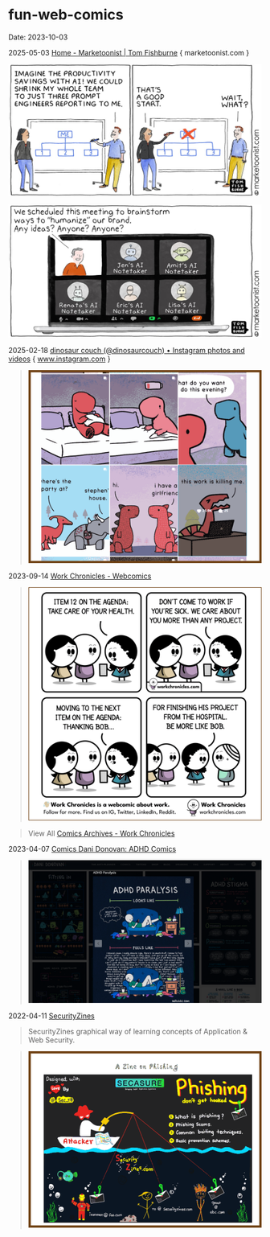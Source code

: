 # fun-web-comics
Date: 2023-10-03

2025-05-03 [Home - Marketoonist | Tom Fishburne](https://marketoonist.com/) { marketoonist.com }

![img](fun-web-comics.assets/230605.n.aipowered.jpg)

![Humanize the Brand cartoon](fun-web-comics.assets/250421.n.humanize.jpg)

2025-02-18 [dinosaur couch (@dinosaurcouch) • Instagram photos and videos](https://www.instagram.com/dinosaurcouch/) { www.instagram.com }

> ![image-20250217180811909](fun-web-comics.assets/image-20250217180811909.png)

2023-09-14 [Work Chronicles - Webcomics](https://workchronicles.com/)

> ![image-20231003190800509](./fun-web-comics.assets/image-20231003190800509.png)

> View All [Comics Archives - Work Chronicles](https://workchronicles.com/comics/)

2023-04-07 [Comics  Dani Donovan: ADHD Comics](https://www.adhddd.com/comics/)

> ![image-20230413180953539](./fun-web-comics.assets/image-20230413180953539.png)

2022-04-11 [SecurityZines](https://securityzines.com/#comics)

> SecurityZines graphical way of learning concepts of Application & Web Security.

> ![image-20231003222633629](./fun-web-comics.assets/image-20231003222633629.png)
